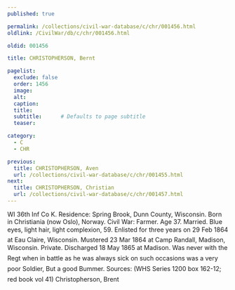 ```yaml
---
published: true

permalink: /collections/civil-war-database/c/chr/001456.html
oldlink: /CivilWar/db/c/chr/001456.html

oldid: 001456

title: CHRISTOPHERSON, Bernt

pagelist:
  exclude: false
  order: 1456
  image: 
  alt:
  caption:
  title:
  subtitle:      # Defaults to page subtitle
  teaser:

category: 
  - C 
  - CHR

previous:
  title: CHRISTOPHERSON, Aven
  url: /collections/civil-war-database/c/chr/001455.html  
next:
  title: CHRISTOPHERSON, Christian
  url: /collections/civil-war-database/c/chr/001457.html   
---
```

WI 36th Inf Co K. Residence: Spring Brook, Dunn County, Wisconsin. Born in Christiania (now Oslo), Norway. Civil War: Farmer. Age 37. Married. Blue eyes, light hair, light complexion, 5&#146;9&#148;. Enlisted for three years on 29 Feb 1864 at Eau Claire, Wisconsin. Mustered 23 Mar 1864 at Camp Randall, Madison, Wisconsin. Private. Discharged 18 May 1865 at Madison. &#147;Was never with the Reg&#146;t when in battle as he was always sick on such occasions was a very poor Soldier, But a good Bummer.&#148; Sources: (WHS Series 1200 box 162-12; red book vol 41) &#147;Christopherson, Brent&#148;